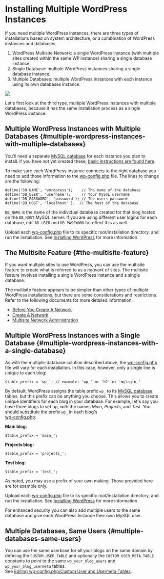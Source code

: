 # Installing Multiple WordPress Instances

If you need multiple WordPress instances, there are three types of installations based on system architecture, or a combination of WordPress instances and databases:

1. WordPress Multisite Network: a single WordPress instance (with multiple sites created within the same WP instance) sharing a single database instance.
2. Single Database: multiple WordPress instances sharing a single database instance.
3. Multiple Databases: multiple WordPress instances with each instance using its own databases instance.

![](https://wordpress.org/documentation/files/2022/06/multisite_db_layout-1024x469.jpg)

Let's first look at the third type, multiple WordPress instances with multiple databases, because it has the same installation process as a single WordPress instance.

## Multiple WordPress Instances with Multiple Databases {#multiple-wordpress-instances-with-multiple-databases}

You'll need a separate [MySQL database](https://wordpress.org/documentation/article/wordpress-glossary/#mysql) for each instance you plan to install. If you have not yet created these, [basic instructions are found here](https://developer.wordpress.org/advanced-administration/before-install/howto-install/#step-2-create-the-database-and-a-user).

To make sure each WordPress instance connects to the right database you need to add those information to the [wp-config.php](https://developer.wordpress.org/advanced-administration/wordpress/wp-config/) file. The lines to change are the following:

```
define('DB_NAME', 'wordpress');    // The name of the database
define('DB_USER', 'username');     // Your MySQL username
define('DB_PASSWORD', 'password'); // The users password
define('DB_HOST', 'localhost' );  // The host of the database
```

`DB_NAME` is the name of the individual database created for that blog hosted on the `DB_HOST` MySQL server. If you are using different user logins for each database, edit `DB_USER` and `DB_PASSWORD` to reflect this as well.

Upload each [wp-config.php](https://developer.wordpress.org/advanced-administration/wordpress/wp-config/) file to its specific root/installation directory, and run the installation. See [Installing WordPress](https://developer.wordpress.org/advanced-administration/before-install/howto-install/) for more information.

## The Multisite Feature {#the-multisite-feature}

If you want multiple sites to use WordPress, you can use the multisite feature to create what is referred to as a _network_ of sites. The multisite feature involves installing a single WordPress instance and a single database.

The multisite feature appears to be simpler than other types of multiple WordPress installations, but there are some considerations and restrictions. Refer to the following documents for more detailed information:

* [Before You Create A Network](https://developer.wordpress.org/advanced-administration/multisite/prepare-network/)
* [Create A Network](https://developer.wordpress.org/advanced-administration/multisite/create-network/)
* [Multisite Network Administration](https://developer.wordpress.org/advanced-administration/multisite/administration/)

## Multiple WordPress Instances with a Single Database {#multiple-wordpress-instances-with-a-single-database}

As with the multiple-database solution described above, the [wp-config.php](https://developer.wordpress.org/advanced-administration/wordpress/wp-config/) file will vary for each installation. In this case, however, only a single line is unique to each blog:

```
$table_prefix = 'wp_'; // example: 'wp_' or 'b2' or 'mylogin_' 
```

By default, WordPress assigns the table prefix `wp_` to its [MySQL database](https://wordpress.org/documentation/article/wordpress-glossary/#mysql) tables, but this prefix can be anything you choose. This allows you to create unique identifiers for each blog in your database. For example, let's say you have three blogs to set up, with the names _Main_, _Projects_, and _Test_. You should substitute the prefix `wp_` in each blog's  
[wp-config.php](https://developer.wordpress.org/advanced-administration/wordpress/wp-config/):

**Main blog:**
```
$table_prefix = 'main_'; 
```

**Projects blog:**
```
$table_prefix = 'projects_'; 
```

**Test blog:**
```
$table_prefix = 'test_'; 
```

As noted, you may use a prefix of your own making. Those provided here are for example only.

Upload each [wp-config.php](https://developer.wordpress.org/advanced-administration/wordpress/wp-config/) file to its specific root/installation directory, and run the installation. See [Installing WordPress](https://developer.wordpress.org/advanced-administration/before-install/howto-install/) for more information.

For enhanced security you can also add multiple users to the same database and give each WordPress Instance their own MySQL user.

## Multiple Databases, Same Users {#multiple-databases-same-users}

You can use the same userbase for all your blogs on the same domain by defining the `CUSTOM_USER_TABLE` and optionally the `CUSTOM_USER_META_TABLE` constants to point to the same `wp_your_blog_users` and `wp_your_blog_usermeta` tables.  
See [Editing wp-config.php/Custom User and Usermeta Tables](https://developer.wordpress.org/advanced-administration/wordpress/wp-config/#custom-user-and-usermeta-tables).

